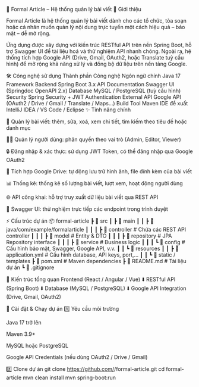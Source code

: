 
📰 Formal Article – Hệ thống quản lý bài viết
🚀 Giới thiệu

Formal Article là hệ thống quản lý bài viết dành cho các tổ chức, tòa soạn hoặc cá nhân muốn quản lý nội dung trực tuyến một cách hiệu quả – bảo mật – dễ mở rộng.

Ứng dụng được xây dựng với kiến trúc RESTful API trên nền Spring Boot, hỗ trợ Swagger UI để tài liệu hoá và thử nghiệm API nhanh chóng.
Ngoài ra, hệ thống tích hợp Google API (Drive, Gmail, OAuth2, hoặc Translate tuỳ cấu hình) để mở rộng khả năng xử lý và đồng bộ dữ liệu trên nền tảng Google.

🛠️ Công nghệ sử dụng
Thành phần	Công nghệ
Ngôn ngữ chính	Java 17
Framework Backend	Spring Boot 3.x
API Documentation	Swagger UI (Springdoc OpenAPI 2.x)
Database	MySQL / PostgreSQL (tuỳ cấu hình)
Security	Spring Security + JWT Authentication
External API	Google API (OAuth2 / Drive / Gmail / Translate / Maps...)
Build Tool	Maven
IDE đề xuất	IntelliJ IDEA / VS Code / Eclipse
✨ Tính năng chính

📰 Quản lý bài viết: thêm, sửa, xoá, xem chi tiết, tìm kiếm theo tiêu đề hoặc danh mục

🧑‍💼 Quản lý người dùng: phân quyền theo vai trò (Admin, Editor, Viewer)

🔒 Đăng nhập & xác thực: sử dụng JWT Token, có thể đăng nhập qua Google OAuth2

📁 Tích hợp Google Drive: tự động lưu trữ hình ảnh, file đính kèm của bài viết

📊 Thống kê: thống kê số lượng bài viết, lượt xem, hoạt động người dùng

🌐 API công khai: hỗ trợ truy xuất dữ liệu bài viết qua REST API

🧩 Swagger UI: thử nghiệm trực tiếp các endpoint trong trình duyệt

⚡ Cấu trúc dự án
📦 formal-article
 ┣ 📂 src
 ┃ ┣ 📂 main
 ┃ ┃ ┣ 📂 java/com/example/formalarticle
 ┃ ┃ ┃ ┣ 📂 controller     # Chứa các REST API controller
 ┃ ┃ ┃ ┣ 📂 model          # Entity & DTO
 ┃ ┃ ┃ ┣ 📂 repository     # JPA Repository interface
 ┃ ┃ ┃ ┣ 📂 service        # Business logic
 ┃ ┃ ┃ ┗ 📂 config         # Cấu hình bảo mật, Swagger, Google API, v.v.
 ┃ ┃ ┗ 📂 resources
 ┃ ┃   ┣ 📜 application.yml  # Cấu hình database, API keys, port,...
 ┃ ┃   ┗ 📜 static / templates
 ┣ 📜 pom.xml               # Maven dependencies
 ┣ 📜 README.md             # Tài liệu dự án
 ┗ 📜 .gitignore

🧠 Kiến trúc tổng quan
Frontend (React / Angular / Vue)
          ⬇️
      RESTful API (Spring Boot)
          ⬇️
Database (MySQL / PostgreSQL)
          ⬇️
 Google API Integration (Drive, Gmail, OAuth2)

🔧 Cài đặt & Chạy dự án
1️⃣ Yêu cầu môi trường

Java 17 trở lên

Maven 3.9+

MySQL hoặc PostgreSQL

Google API Credentials (nếu dùng OAuth2 / Drive / Gmail)

2️⃣ Clone dự án
git clone https://github.com/<your-username>/formal-article.git
cd formal-article
mvn clean install 
mvn spring-boot:run
